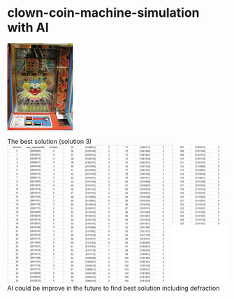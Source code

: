 # clown-coin-machine-simulation with AI
![clown coin machine simulation](images/clown_machine.jpg)

The best solution (solution 3)
![The best solution to use](images/solution_3.png)
AI could be improve in the future to find best solution including defraction

